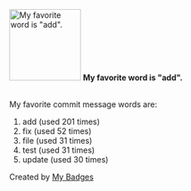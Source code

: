 <img src="https://my-badges.github.io/my-badges/favorite-word.png" alt="My favorite word is &quot;add&quot;." title="My favorite word is &quot;add&quot;." width="128">
<strong>My favorite word is &quot;add&quot;.</strong>
<br><br>

My favorite commit message words are:

1. add (used 201 times)
2. fix (used 52 times)
3. file (used 31 times)
4. test (used 31 times)
5. update (used 30 times)


Created by <a href="https://github.com/my-badges/my-badges">My Badges</a>